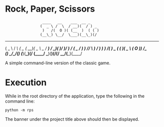 # Rock, Paper, Scissors

                     ____   __    ___  __ _
                    (  _ \ /  \  / __)(  / ) _
                     )   /(  O )( (__  )  ( ( )
                    (__\_) \__/  \___)(__\_)(/
 ____   __   ____  ____  ____       ____   ___  __  ____  ____   __  ____  ____
(  _ \ / _\ (  _ \(  __)(  _ \ _   / ___) / __)(  )/ ___)/ ___) /  \(  _ \/ ___)
 ) __//    \ ) __/ ) _)  )   /( )  \___ \( (__  )( \___ \\___ \(  O ))   /\___ \
(__)  \_/\_/(__)  (____)(__\_)(/   (____/ \___)(__)(____/(____/ \__/(__\_)(____/

A simple command-line version of the classic game.

# Execution

While in the root directory of the application, type the following in the command line:

```
python -m rps
```

The banner under the project title above should then be displayed.



